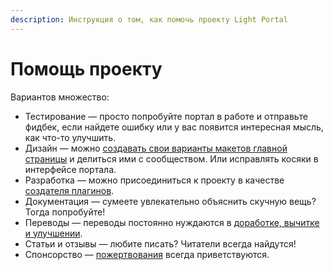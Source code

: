 ```yaml
---
description: Инструкция о том, как помочь проекту Light Portal
---
```


# Помощь проекту

Вариантов множество:

- Тестирование — просто попробуйте портал в работе и отправьте фидбек, если найдете ошибку или у вас появится интересная мысль, как что-то улучшить.
- Дизайн — можно [создавать свои варианты макетов главной страницы](./create-layout.md) и делиться ими с сообществом. Или исправлять косяки в интерфейсе портала.
- Разработка — можно присоединиться к проекту в качестве [создателя плагинов](../plugins/create-new.md).
- Документация — сумеете увлекательно объяснить скучную вещь? Тогда попробуйте!
- Переводы — переводы постоянно нуждаются в [доработке, вычитке и улучшении](https://ru.crowdin.com/project/light-portal).
- Статьи и отзывы — любите писать? Читатели всегда найдутся!
- Спонсорство — [пожертвования](https://www.buymeacoffee.com/bugo) всегда приветствуются.
